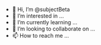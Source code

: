 - 👋 Hi, I’m @subjectBeta
- 👀 I’m interested in ...
- 🌱 I’m currently learning ...
- 💞️ I’m looking to collaborate on ...
- 📫 How to reach me ...

<!---
subjectBeta/subjectBeta is a ✨ special ✨ repository because its `README.md` (this file) appears on your GitHub profile.
You can click the Preview link to take a look at your changes.
--->
